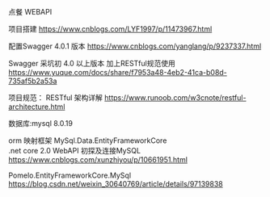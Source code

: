 点餐 WEBAPI

项目搭建 
https://www.cnblogs.com/LYF1997/p/11473967.html

配置Swagger	4.0.1 版本
https://www.cnblogs.com/yanglang/p/9237337.html

Swagger 采坑初 4.0 以上版本  加上RESTful规范使用
https://www.yuque.com/docs/share/f7953a48-4eb2-41ca-b08d-735af5b2a53a




项目规范：
	RESTful 架构详解  https://www.runoob.com/w3cnote/restful-architecture.html




数据库:mysql 8.0.19 


orm 映射框架
 MySql.Data.EntityFrameworkCore		
  .net core 2.0 WebAPI 初探及连接MySQL  https://www.cnblogs.com/xunzhiyou/p/10661951.html

 Pomelo.EntityFrameworkCore.MySql
	https://blog.csdn.net/weixin_30640769/article/details/97139838